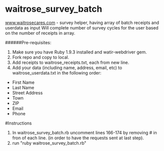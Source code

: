 waitrose_survey_batch
=====================

www.waitrosecares.com - survey helper, having array of batch receipts and userdata as input
Will complete number of survey cycles for the user based on the number of receipts in array.

######Pre-requisites: 
1. Make sure you have Ruby 1.9.3 installed and watir-webdriver gem.
2. Fork repo and copy to local.
3. Add receipts to waitrose_receipts.txt, each from new line.
4. Add your data (including name, address, email, etc) to waitrose_userdata.txt in the following order:

* First Name
* Last Name
* Street Address
* Town
* ZIP
* Email
* Phone


#Instructions
1. In waitrose_survey_batch.rb uncomment lines 166-174 by removing # in fron of each line. (in order to have the requests sent at last step).
2. run "ruby waitrose_survey_batch.rb"
